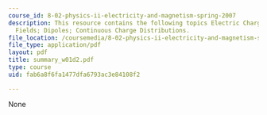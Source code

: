 ```yaml
---
course_id: 8-02-physics-ii-electricity-and-magnetism-spring-2007
description: This resource contains the following topics Electric Charge; Electric
  Fields; Dipoles; Continuous Charge Distributions.
file_location: /coursemedia/8-02-physics-ii-electricity-and-magnetism-spring-2007/fab6a8f6fa1477dfa6793ac3e84108f2_summary_w01d2.pdf
file_type: application/pdf
layout: pdf
title: summary_w01d2.pdf
type: course
uid: fab6a8f6fa1477dfa6793ac3e84108f2

---
```

None